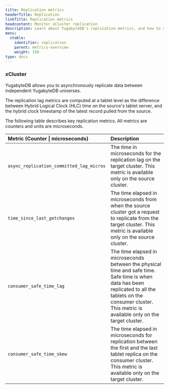 ```yaml
---
title: Replication metrics
headerTitle: Replication
linkTitle: Replication metrics
headcontent: Monitor xCluster replication
description: Learn about YugabyteDB's replication metrics, and how to select and use the metrics.
menu:
  stable:
    identifier: replication
    parent: metrics-overview
    weight: 150
type: docs
---
```


### xCluster

YugabyteDB allows you to asynchronously replicate data between independent YugabyteDB universes.

The replication lag metrics are computed at a tablet level as the difference between Hybrid Logical Clock (HLC) time on the source's tablet server, and the hybrid clock timestamp of the latest record pulled from the source.

The following table describes key replication metrics. All metrics are counters and units are microseconds.

| Metric (Counter \| microseconds) | Description |
| :------ | :---------- |
| `async_replication_committed_lag_micros` | The time in microseconds for the replication lag on the target cluster. This metric is available only on the source cluster. |
| `time_since_last_getchanges` | The time elapsed in microseconds from when the source cluster got a request to replicate from the target cluster. This metric is available only on the source cluster. |
| `consumer_safe_time_lag` | The time elapsed in microseconds between the physical time and safe time. Safe time is when data has been replicated to all the tablets on the consumer cluster. This metric is available only on the target cluster. |
| `consumer_safe_time_skew` | The time elapsed in microseconds for replication between the first and the last tablet replica on the consumer cluster. This metric is available only on the target cluster. |
